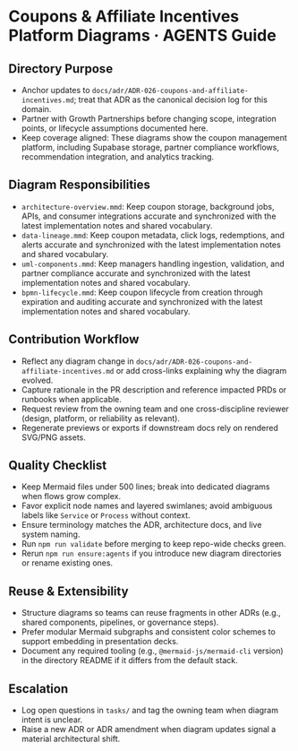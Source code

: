 # Coupons & Affiliate Incentives Platform Diagrams · AGENTS Guide

## Directory Purpose
- Anchor updates to `docs/adr/ADR-026-coupons-and-affiliate-incentives.md`; treat that ADR as the canonical decision log for this domain.
- Partner with Growth Partnerships before changing scope, integration points, or lifecycle assumptions documented here.
- Keep coverage aligned: These diagrams show the coupon management platform, including Supabase storage, partner compliance workflows, recommendation integration, and analytics tracking.

## Diagram Responsibilities
- `architecture-overview.mmd`: Keep coupon storage, background jobs, APIs, and consumer integrations accurate and synchronized with the latest implementation notes and shared vocabulary.
- `data-lineage.mmd`: Keep coupon metadata, click logs, redemptions, and alerts accurate and synchronized with the latest implementation notes and shared vocabulary.
- `uml-components.mmd`: Keep managers handling ingestion, validation, and partner compliance accurate and synchronized with the latest implementation notes and shared vocabulary.
- `bpmn-lifecycle.mmd`: Keep coupon lifecycle from creation through expiration and auditing accurate and synchronized with the latest implementation notes and shared vocabulary.

## Contribution Workflow
- Reflect any diagram change in `docs/adr/ADR-026-coupons-and-affiliate-incentives.md` or add cross-links explaining why the diagram evolved.
- Capture rationale in the PR description and reference impacted PRDs or runbooks when applicable.
- Request review from the owning team and one cross-discipline reviewer (design, platform, or reliability as relevant).
- Regenerate previews or exports if downstream docs rely on rendered SVG/PNG assets.

## Quality Checklist
- Keep Mermaid files under 500 lines; break into dedicated diagrams when flows grow complex.
- Favor explicit node names and layered swimlanes; avoid ambiguous labels like `Service` or `Process` without context.
- Ensure terminology matches the ADR, architecture docs, and live system naming.
- Run `npm run validate` before merging to keep repo-wide checks green.
- Rerun `npm run ensure:agents` if you introduce new diagram directories or rename existing ones.

## Reuse & Extensibility
- Structure diagrams so teams can reuse fragments in other ADRs (e.g., shared components, pipelines, or governance steps).
- Prefer modular Mermaid subgraphs and consistent color schemes to support embedding in presentation decks.
- Document any required tooling (e.g., `@mermaid-js/mermaid-cli` version) in the directory README if it differs from the default stack.

## Escalation
- Log open questions in `tasks/` and tag the owning team when diagram intent is unclear.
- Raise a new ADR or ADR amendment when diagram updates signal a material architectural shift.
